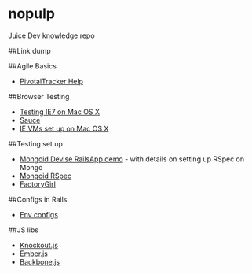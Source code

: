 nopulp
======

Juice Dev knowledge repo

##Link dump

##Agile Basics

 - [PivotalTracker Help](https://www.pivotaltracker.com/help/gettingstarted) 

##Browser Testing

 - [Testing IE7 on Mac OS X](http://osxdaily.com/2011/09/04/internet-explorer-for-mac-ie7-ie8-ie-9-free/)
 - [Sauce](https://saucelabs.com)
 - [IE VMs set up on Mac OS X](https://github.com/xdissent/ievms)

##Testing set up
 - [Mongoid Devise RailsApp demo](http://railsapps.github.com/tutorial-rails-mongoid-devise.html) - with details on setting up RSpec on Mongo
 - [Mongoid RSpec](https://github.com/evansagge/mongoid-rspec)
 - [FactoryGirl](https://github.com/thoughtbot/factory_girl/blob/master/GETTING_STARTED.md)

 ##Configs in Rails
  - [Env configs](http://jasonnoble.org/2011/12/updated-rails3-custom-environment-variables.html)

 ##JS libs
  - [Knockout.js](http://knockoutjs.com/)
  - [Ember.js](http://emberjs.com/0)
  - [Backbone.js](http://backbonejs.org/)
